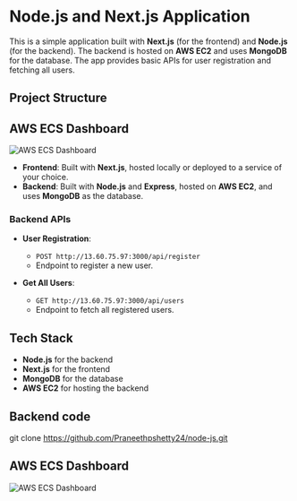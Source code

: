 # Node.js and Next.js Application

This is a simple application built with **Next.js** (for the frontend) and **Node.js** (for the backend). The backend is hosted on **AWS EC2** and uses **MongoDB** for the database. The app provides basic APIs for user registration and fetching all users.

## Project Structure
## AWS ECS Dashboard
![AWS ECS Dashboard](aws.png)
- **Frontend**: Built with **Next.js**, hosted locally or deployed to a service of your choice.
- **Backend**: Built with **Node.js** and **Express**, hosted on **AWS EC2**, and uses **MongoDB** as the database.

### Backend APIs

- **User Registration**: 
  - `POST http://13.60.75.97:3000/api/register`
  - Endpoint to register a new user.
  
- **Get All Users**:
  - `GET http://13.60.75.97:3000/api/users`
  - Endpoint to fetch all registered users.

## Tech Stack

- **Node.js** for the backend
- **Next.js** for the frontend
- **MongoDB** for the database
- **AWS EC2** for hosting the backend

## Backend code
   git clone https://github.com/Praneethpshetty24/node-js.git

## AWS ECS Dashboard
![AWS ECS Dashboard](aws.png)
